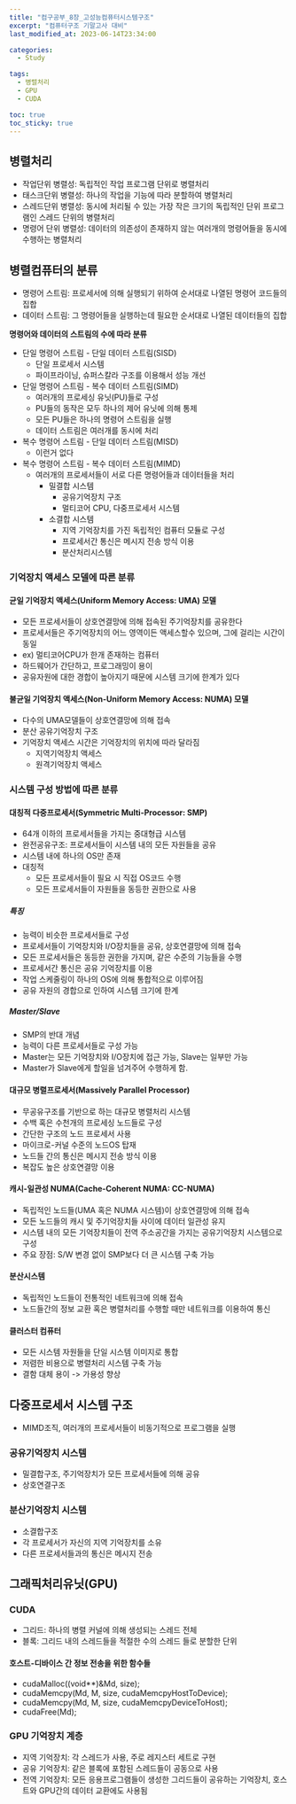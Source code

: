 ```yaml
---
title: "컴구공부_8장_고성능컴퓨터시스템구조"
excerpt: "컴퓨터구조 기말고사 대비"
last_modified_at: 2023-06-14T23:34:00

categories:
  - Study

tags:
  - 병렬처리
  - GPU
  - CUDA

toc: true
toc_sticky: true
---
```


## 병렬처리
 - 작업단위 병렬성: 독립적인 작업 프로그램 단위로 병렬처리
 - 태스크단위 병렬성: 하나의 작업을 기능에 따라 분할하여 병렬처리
 - 스레드단위 병렬성: 동시에 처리될 수 있는 가장 작은 크기의 독립적인 단위 프로그램인 스레드 단위의 병렬처리
 - 명령어 단위 병렬성: 데이터의 의존성이 존재하지 않는 여러개의 명령어들을 동시에 수행하는 병렬처리

## 병렬컴퓨터의 분류
 - 명령어 스트림: 프로세서에 의해 실행되기 위하여 순서대로 나열된 명령어 코드들의 집합
 - 데이터 스트림: 그 명령어들을 실행하는데 필요한 순서대로 나열된 데이터들의 집합   

**명령어와 데이터의 스트림의 수에 따라 분류**
 - 단일 명령어 스트림 - 단일 데이터 스트림(SISD)
   + 단일 프로세서 시스템
   + 파이프라이닝, 슈퍼스칼라 구조를 이용해서 성능 개선
 - 단일 명령어 스트림 - 복수 데이터 스트림(SIMD)
   + 여러개의 프로세싱 유닛(PU)들로 구성
   + PU들의 동작은 모두 하나의 제어 유닛에 의해 통제
   + 모든 PU들은 하나의 명령어 스트림을 실행
   + 데이터 스트림은 여러개를 동시에 처리
 - 복수 명령어 스트림 - 단일 데이터 스트림(MISD)
   + 이런거 없다
 - 복수 명령어 스트림 - 복수 데이터 스트림(MIMD)
   + 여러개의 프로세서들이 서로 다른 명령어들과 데이터들을 처리
     - 밀결합 시스템
       + 공유기억장치 구조
       + 멀티코어 CPU, 다중프로세서 시스템
     - 소결합 시스템
       + 지역 기억장치를 가진 독립적인 컴퓨터 모듈로 구성
       + 프로세서간 통신은 메시지 전송 방식 이용
       + 분산처리시스템

### 기억장치 액세스 모델에 따른 분류

#### 균일 기억장치 액세스(Uniform Memory Access: UMA) 모델
 - 모든 프로세서들이 상호연결망에 의해 접속된 주기억장치를 공유한다
 - 프로세서들은 주기억장치의 어느 영역이든 액세스할수 있으며, 그에 걸리는 시간이 동일
 - ex) 멀티코어CPU가 한개 존재하는 컴퓨터
 - 하드웨어가 간단하고, 프로그래밍이 용이
 - 공유자원에 대한 경합이 높아지기 때문에 시스템 크기에 한계가 있다

#### 불균일 기억장치 액세스(Non-Uniform Memory Access: NUMA) 모델
 - 다수의 UMA모델들이 상호연결망에 의해 접속
 - 분산 공유기억장치 구조
 - 기억장치 액세스 시간은 기억장치의 위치에 따라 달라짐
   + 지역기억장치 액세스
   + 원격기억장치 액세스

### 시스템 구성 방법에 따른 분류

#### 대칭적 다중프로세서(Symmetric Multi-Processor: SMP)
 - 64개 이하의 프로세서들을 가지는 중대형급 시스템
 - 완전공유구조: 프로세서들이 시스템 내의 모든 자원들을 공유
 - 시스템 내에 하나의 OS만 존재
 - 대칭적
   + 모든 프로세서들이 필요 시 직접 OS코드 수행
   + 모든 프로세서들이 자원들을 동등한 권한으로 사용

##### 특징
 - 능력이 비슷한 프로세서들로 구성
 - 프로세서들이 기억장치와 I/O장치들을 공유, 상호연결망에 의해 접속
 - 모든 프로세서들은 동등한 권한을 가지며, 같은 수준의 기능들을 수행
 - 프로세서간 통신은 공유 기억장치를 이용
 - 작업 스케줄링이 하나의 OS에 의해 통합적으로 이루어짐
 - 공유 자원의 경합으로 인하여 시스템 크기에 한계

##### Master/Slave
 - SMP의 반대 개념
 - 능력이 다른 프로세서들로 구성 가능
 - Master는 모든 기억장치와 I/O장치에 접근 가능, Slave는 일부만 가능
 - Master가 Slave에게 할일을 넘겨주어 수행하게 함.

#### 대규모 병렬프로세서(Massively Parallel Processor)
 - 무공유구조를 기반으로 하는 대규모 병렬처리 시스템
 - 수백 혹은 수천개의 프로세싱 노드들로 구성
 - 간단한 구조의 노드 프로세서 사용
 - 마이크로-커널 수준의 노드OS 탑재
 - 노드들 간의 통신은 메시지 전송 방식 이용
 - 복잡도 높은 상호연결망 이용

#### 캐시-일관성 NUMA(Cache-Coherent NUMA: CC-NUMA)
 - 독립적인 노드들(UMA 혹은 NUMA 시스템)이 상호연결망에 의해 접속
 - 모든 노드들의 캐시 및 주기억장치들 사이에 데이터 일관성 유지
 - 시스템 내의 모든 기억장치들이 전역 주소공간을 가지는 공유기억장치 시스템으로 구성
 - 주요 장점: S/W 변경 없이 SMP보다 더 큰 시스템 구축 가능

#### 분산시스템
 - 독립적인 노드들이 전통적인 네트워크에 의해 접속
 - 노드들간의 정보 교환 혹은 병렬처리를 수행할 때만 네트워크를 이용하여 통신

#### 클러스터 컴퓨터
 - 모든 시스템 자원들을 단일 시스템 이미지로 통합
 - 저렴한 비용으로 병렬처리 시스템 구축 가능
 - 결함 대체 용이 -> 가용성 향상

## 다중프로세서 시스템 구조
 - MIMD조직, 여러개의 프로세서들이 비동기적으로 프로그램을 실행

### 공유기억장치 시스템
 - 밀결합구조, 주기억장치가 모든 프로세서들에 의해 공유
 - 상호연결구조

### 분산기억장치 시스템
 - 소결합구조
 - 각 프로세서가 자신의 지역 기억장치를 소유
 - 다른 프로세서들과의 통신은 메시지 전송

## 그래픽처리유닛(GPU)
### CUDA
 - 그리드: 하나의 병렬 커널에 의해 생성되는 스레드 전체
 - 블록: 그리드 내의 스레드들을 적절한 수의 스레드 들로 분할한 단위

#### 호스트-디바이스 간 정보 전송을 위한 함수들
 - cudaMalloc((void**)&Md, size);
 - cudaMemcpy(Md, M, size, cudaMemcpyHostToDevice);
 - cudaMemcpy(Md, M, size, cudaMemcpyDeviceToHost);
 - cudaFree(Md);

### GPU 기억장치 계층
 - 지역 기억장치: 각 스레드가 사용, 주로 레지스터 세트로 구현
 - 공유 기억장치: 같은 블록에 포함된 스레드들이 공동으로 사용
 - 전역 기억장치: 모든 응용프로그램들이 생성한 그리드들이 공유하는 기억장치, 호스트와 GPU간의 데이터 교환에도 사용됨
